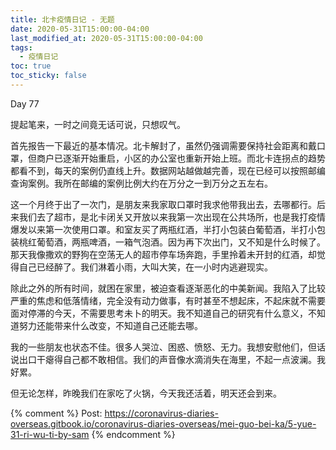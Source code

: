 ```yaml
---
title: 北卡疫情日记 - 无题
date: 2020-05-31T15:00:00-04:00
last_modified_at: 2020-05-31T15:00:00-04:00
tags:
  - 疫情日记
toc: true
toc_sticky: false
---
```


Day 77 

提起笔来，一时之间竟无话可说，只想叹气。

<!--more-->

首先报告一下最近的基本情况。北卡解封了，虽然仍强调需要保持社会距离和戴口罩，但商户已逐渐开始重启，小区的办公室也重新开始上班。而北卡连拐点的趋势都看不到，每天的案例仍直线上升。数据网站越做越完善，现在已经可以按照邮编查询案例。我所在邮编的案例比例大约在万分之一到万分之五左右。

这一个月终于出了一次门，是朋友来我家取口罩时我求他带我出去，去哪都行。后来我们去了超市，是北卡闭关又开放以来我第一次出现在公共场所，也是我打疫情爆发以来第一次使用口罩。和室友买了两瓶红酒，半打小包装白葡萄酒，半打小包装桃红葡萄酒，两瓶啤酒，一箱气泡酒。因为再下次出门，又不知是什么时候了。那天我像撒欢的野狗在空荡无人的超市停车场奔跑，手里拎着未开封的红酒，却觉得自己已经醉了。我们淋着小雨，大叫大笑，在一小时内逃避现实。

除此之外的所有时间，就困在家里，被迫查看逐渐恶化的中美新闻。我陷入了比较严重的焦虑和低落情绪，完全没有动力做事，有时甚至不想起床，不起床就不需要面对停滞的今天，不需要思考未卜的明天。我不知道自己的研究有什么意义，不知道努力还能带来什么改变，不知道自己还能去哪。

我的一些朋友也状态不佳。很多人哭泣、困惑、愤怒、无力。我想安慰他们，但话说出口干瘪得自己都不敢相信。我们的声音像水滴消失在海里，不起一点波澜。我好累。

但无论怎样，昨晚我们在家吃了火锅，今天我还活着，明天还会到来。

{% comment %}
Post: https://coronavirus-diaries-overseas.gitbook.io/coronavirus-diaries-overseas/mei-guo-bei-ka/5-yue-31-ri-wu-ti-by-sam
{% endcomment %}
